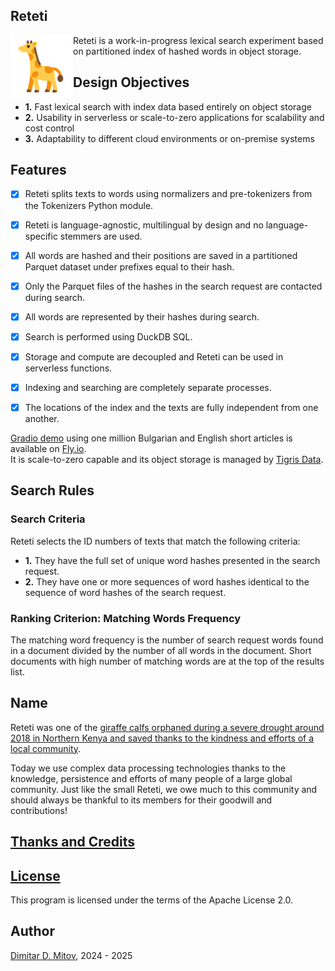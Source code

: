 Reteti
--------------------------------------------------------------------------------

<img align="left" width="100" height="100" src="assets/giraffe_svgrepo_com.png">
  
Reteti is a work-in-progress lexical search experiment based on partitioned index of hashed words in object storage.

## Design Objectives

* **1.** Fast lexical search with index data based entirely on object storage
* **2.** Usability in serverless or scale-to-zero applications for scalability and cost control
* **3.** Adaptability to different cloud environments or on-premise systems

## Features

- [x] Reteti splits texts to words using normalizers and pre-tokenizers from the Tokenizers Python module.

- [x] Reteti is language-agnostic, multilingual by design and no language-specific stemmers are used.

- [x] All words are hashed and their positions are saved in a partitioned Parquet dataset under prefixes equal to their hash.

- [x] Only the Parquet files of the hashes in the search request are contacted during search.

- [x] All words are represented by their hashes during search.

- [x] Search is performed using DuckDB SQL.

- [x] Storage and compute are decoupled and Reteti can be used in serverless functions.

- [x] Indexing and searching are completely separate processes.

- [x] The locations of the index and the texts are fully independent from one another.

[Gradio demo](https://reteti.fly.dev/) using one million Bulgarian and English short articles is available on [Fly.io](https://fly.io/).  
It is scale-to-zero capable and its object storage is managed by [Tigris Data](https://www.tigrisdata.com/).

## Search Rules

### Search Criteria

Reteti selects the ID numbers of texts that match the following criteria:

* **1.** They have the full set of unique word hashes presented in the search request.
* **2.** They have one or more sequences of word hashes identical to the sequence of word hashes of the search request.

### Ranking Criterion: Matching Words Frequency

The matching word frequency is the number of search request words found in a document divided by the number of all words in the document. Short documents with high number of matching words are at the top of the results list.

## Name

Reteti was one of the [giraffe calfs orphaned during a severe drought around 2018 in Northern Kenya and saved thanks to the kindness and efforts of a local community](https://science.sandiegozoo.org/science-blog/lekiji-fupi-and-reteti).  
  
Today we use complex data processing technologies thanks to the knowledge, persistence and efforts of many people of a large global community. Just like the small Reteti, we owe much to this community and should always be thankful to its members for their goodwill and contributions!  

## [Thanks and Credits](./CREDITS.md)

## [License](./LICENSE)

This program is licensed under the terms of the Apache License 2.0.

## Author

[Dimitar D. Mitov](https://www.linkedin.com/in/dimitar-mitov-12388982/), 2024 - 2025
